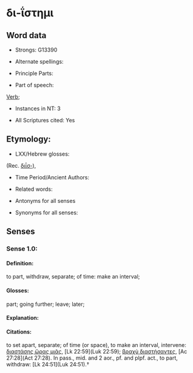 # δι-ΐστημι

<!-- Status: S2=NeedsFinalCheck -->
<!-- Lexica used for edits:  BDAG -->

## Word data

* Strongs: G13390

* Alternate spellings:



* Principle Parts: 


* Part of speech: 

[Verb](http://ugg.readthedocs.io/en/latest/verb.html); 

* Instances in NT: 3

* All Scriptures cited: Yes

## Etymology: 


* LXX/Hebrew glosses: 

(Rec. [διΐσ-]()), 

* Time Period/Ancient Authors: 


* Related words: 

* Antonyms for all senses

* Synonyms for all senses: 


## Senses 


### Sense  1.0: 

#### Definition: 

to part, withdraw, separate; of time: make an interval;

#### Glosses: 

part; going further; leave; later;

#### Explanation: 



#### Citations: 

to set apart, separate; of time (or space), to make an interval, intervene: [διαστάσης ὥρας μιᾶς](), [Lk 22:59](Luk 22:59); [βραχὺ διαστήσαντες](), [Ac 27:28](Act 27:28). In pass., mid. and 2 aor., pf. and plpf. act., to part, withdraw: [Lk 24:51](Luk 24:51).†

